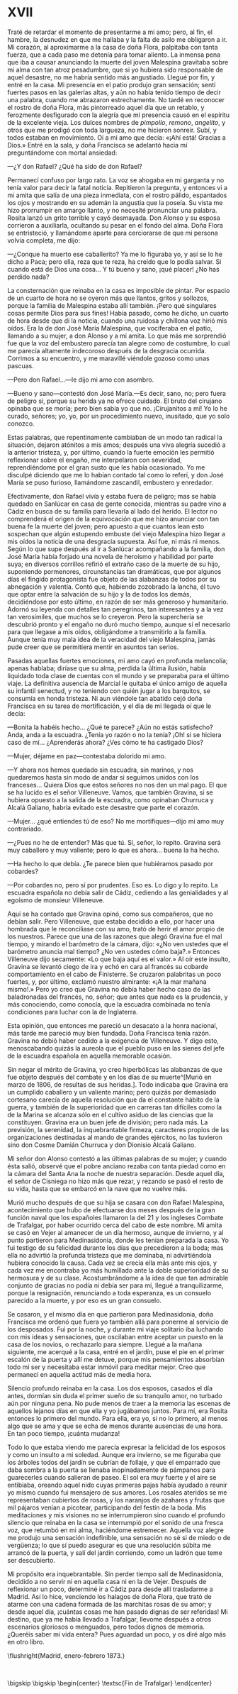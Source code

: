 # XVII

Traté de retardar el momento de presentarme a mi amo; pero, al fin, el hambre,
la desnudez en que me hallaba y la falta de asilo me obligaron a ir. Mi
corazón, al aproximarme a la casa de doña Flora, palpitaba con tanta fuerza,
que a cada paso me detenía para tomar aliento. La inmensa pena que iba a causar
anunciando la muerte del joven Malespina gravitaba sobre mi alma con tan atroz
pesadumbre, que si yo hubiera sido responsable de aquel desastre, no me habría
sentido más angustiado. Llegué por fin, y entré en la casa. Mi presencia en el
patio produjo gran sensación; sentí fuertes pasos en las galerías altas, y aún
no había tenido tiempo de decir una palabra, cuando me abrazaron estrechamente.
No tardé en reconocer el rostro de doña Flora, más pintorreado aquel día que un
retablo, y ferozmente desfigurado con la alegría que mi presencia causó en el
espíritu de la excelente vieja. Los dulces nombres de *pimpollo*, *remono*,
*angelito*, y otros que me prodigó con toda largueza, no me hicieron sonreír.
Subí, y todos estaban en movimiento. Oí a mi amo que decía: «¡Ahí está! Gracias
a Dios.» Entré en la sala, y doña Francisca se adelantó hacia mí preguntándome
con mortal ansiedad:

—¿Y don Rafael? ¿Qué ha sido de don Rafael?

Permanecí confuso por largo rato. La voz se ahogaba en mi garganta y no tenía
valor para decir la fatal noticia. Repitieron la pregunta, y entonces vi a mi
amita que salía de una pieza inmediata, con el rostro pálido, espantados los
ojos y mostrando en su ademán la angustia que la poseía. Su vista me hizo
prorrumpir en amargo llanto, y no necesité pronunciar una palabra. Rosita lanzó
un grito terrible y cayó desmayada. Don Alonso y su esposa corrieron
a auxiliarla, ocultando su pesar en el fondo del alma. Doña Flora se
entristeció, y llamándome aparte para cerciorarse de que mi persona volvía
completa, me dijo:

—¿Conque ha muerto ese caballerito? Ya me lo figuraba yo, y así se lo he dicho
a Paca; pero ella, reza que te reza, ha creído que lo podía salvar. Si cuando
está de Dios una cosa… Y tú bueno y sano, ¡qué placer! ¿No has perdido nada?

La consternación que reinaba en la casa es imposible de pintar. Por espacio de
un cuarto de hora no se oyeron más que llantos, gritos y sollozos, porque la
familia de Malespina estaba allí también. ¡Pero qué singulares cosas permite
Dios para sus fines! Había pasado, como he dicho, un cuarto de hora desde que
di la noticia, cuando una ruidosa y chillona voz hirió mis oídos. Era la de don
José María Malespina, que vociferaba en el patio, llamando a su mujer, a don
Alonso y a mi amita. Lo que más me sorprendió fue que la voz del embustero
parecía tan alegre como de costumbre, lo cual me parecía altamente indecoroso
después de la desgracia ocurrida. Corrimos a su encuentro, y me maravillé
viéndole gozoso como unas pascuas.

—Pero don Rafael…—le dijo mi amo con asombro.

—Bueno y sano—contestó don José María.—Es decir, sano, no; pero fuera de
peligro sí, porque su herida ya no ofrece cuidado. El bruto del cirujano
opinaba que se moría; pero bien sabía yo que no. ¡Cirujanitos a mí! Yo lo he
curado, señores; yo, yo, por un procedimiento nuevo, inusitado, que yo solo
conozco.

Estas palabras, que repentinamente cambiaban de un modo tan radical la
situación, dejaron atónitos a mis amos; después una viva alegría sucedió a la
anterior tristeza, y, por último, cuando la fuerte emoción les permitió
reflexionar sobre el engaño, me interpelaron con severidad, reprendiéndome por
el gran susto que les había ocasionado. Yo me disculpé diciendo que me lo
habían contado tal como lo referí, y don José María se puso furioso, llamándome
zascandil, embustero y enredador.

Efectivamente, don Rafael vivía y estaba fuera de peligro; mas se había quedado
en Sanlúcar en casa de gente conocida, mientras su padre vino a Cádiz en busca
de su familia para llevarla al lado del herido. El lector no comprenderá el
origen de la equivocación que me hizo anunciar con tan buena fe la muerte del
joven; pero apuesto a que cuantos lean esto sospechan que algún estupendo
embuste del viejo Malespina hizo llegar a mis oídos la noticia de una desgracia
supuesta. Así fue, ni más ni menos. Según lo que supe después al ir a Sanlúcar
acompañando a la familia, don José María había forjado una novela de heroísmo
y habilidad por parte suya; en diversos corrillos refirió el extraño caso de la
muerte de su hijo, suponiendo pormenores, circunstancias tan dramáticas, que
por algunos días el fingido protagonista fue objeto de las alabanzas de todos
por su abnegación y valentía. Contó que, habiendo zozobrado la lancha, él tuvo
que optar entre la salvación de su hijo y la de todos los demás, decidiéndose
por esto último, en razón de ser más generoso y humanitario. Adornó su leyenda
con detalles tan peregrinos, tan interesantes y a la vez tan verosímiles, que
muchos se lo creyeron. Pero la superchería se descubrió pronto y el engaño no
duró mucho tiempo, aunque sí el necesario para que llegase a mis oídos,
obligándome a transmitirlo a la familia. Aunque tenía muy mala idea de la
veracidad del viejo Malespina, jamás pude creer que se permitiera mentir en
asuntos tan serios.

Pasadas aquellas fuertes emociones, mi amo cayó en profunda melancolía; apenas
hablaba; diríase que su alma, perdida la última ilusión, había liquidado toda
clase de cuentas con el mundo y se preparaba para el último viaje. La
definitiva ausencia de Marcial le quitaba el único amigo de aquella su infantil
senectud, y no teniendo con quién jugar a los barquitos, se consumía en honda
tristeza. Ni aun viéndole tan abatido cejó doña Francisca en su tarea de
mortificación, y el día de mi llegada oí que le decía:

—Bonita la habéis hecho… ¿Qué te parece? ¿Aún no estás satisfecho? Anda, anda
a la escuadra. ¿Tenía yo razón o no la tenía? ¡Oh! si se hiciera caso de mí…
¿Aprenderás ahora? ¿Ves cómo te ha castigado Dios?

—Mujer, déjame en paz—contestaba dolorido mi amo.

—Y ahora nos hemos quedado sin escuadra, sin marinos, y nos quedaremos hasta
sin modo de andar si seguimos unidos con los franceses… Quiera Dios que estos
señores no nos den un mal pago. El que se ha lucido es el señor Villeneuve.
Vamos, que también Gravina, si se hubiera opuesto a la salida de la escuadra,
como opinaban Churruca y Alcalá Galiano, habría evitado este desastre que parte
el corazón.

—Mujer… ¿qué entiendes tú de eso? No me mortifiques—dijo mi amo muy
contrariado.

—¿Pues no he de entender? Más que tú. Sí, señor, lo repito. Gravina será muy
caballero y muy valiente; pero lo que es ahora… buena la ha hecho.

—Ha hecho lo que debía. ¿Te parece bien que hubiéramos pasado por cobardes?

—Por cobardes no, pero sí por prudentes. Eso es. Lo digo y lo repito. La
escuadra española no debía salir de Cádiz, cediendo a las genialidades y al
egoísmo de monsieur Villeneuve. 

Aquí se ha contado que Gravina opinó, como sus compañeros, que no debían salir.
Pero Villeneuve, que estaba decidido a ello, por hacer una hombrada que le
reconciliase con su amo, trató de herir el amor propio de los nuestros. Parece
que una de las razones que alegó Gravina fue el mal tiempo, y mirando el
barómetro de la cámara, dijo: «¿No ven ustedes que el barómetro anuncia mal
tiempo? ¿No ven ustedes cómo baja?.» Entonces Villeneuve dijo secamente: «Lo
que baja aquí es el valor.» Al oír este insulto, Gravina se levantó ciego de
ira y echó en cara al francés su cobarde comportamiento en el cabo de
Finisterre. Se cruzaron palabritas un poco fuertes, y, por último, exclamó
nuestro almirante: «¡A la mar mañana mismo!.» Pero yo creo que Gravina no debía
haber hecho caso de las baladronadas del francés, no, señor; que antes que nada
es la prudencia, y más conociendo, como conocía, que la escuadra combinada no
tenía condiciones para luchar con la de Inglaterra.

Esta opinión, que entonces me pareció un desacato a la honra nacional, más
tarde me pareció muy bien fundada. Doña Francisca tenía razón. Gravina no debió
haber cedido a la exigencia de Villeneuve. Y digo esto, menoscabando quizás la
aureola que el pueblo puso en las sienes del jefe de la escuadra española en
aquella memorable ocasión.

Sin negar el mérito de Gravina, yo creo hiperbólicas las alabanzas de que fue
objeto después del combate y en los días de su muerte^[Murió en marzo de 1806,
de resultas de sus heridas.]. Todo indicaba que Gravina era un cumplido
caballero y un valiente marino; pero quizás por demasiado cortesano carecía de
aquella resolución que da el constante hábito de la guerra, y también de la
superioridad que en carreras tan difíciles como la de la Marina se alcanza sólo
en el cultivo asiduo de las ciencias que la constituyen. Gravina era un buen
jefe de división; pero nada más. La previsión, la serenidad, la inquebrantable
firmeza, caracteres propios de las organizaciones destinadas al mando de
grandes ejércitos, no las tuvieron sino don Cosme Damián Churruca y don
Dionisio Alcalá Galiano.

Mi señor don Alonso contestó a las últimas palabras de su mujer; y cuando ésta
salió, observé que el pobre anciano rezaba con tanta piedad como en la cámara
del Santa Ana la noche de nuestra separación. Desde aquel día, el señor de
Cisniega no hizo más que rezar, y rezando se pasó el resto de su vida, hasta
que se embarcó en la nave que no vuelve más.

Murió mucho después de que su hija se casara con don Rafael Malespina,
acontecimiento que hubo de efectuarse dos meses después de la gran función
naval que los españoles llamaron la del 21 y los ingleses Combate de Trafalgar,
por haber ocurrido cerca del cabo de este nombre. Mi amita se casó en Vejer al
amanecer de un día hermoso, aunque de invierno, y al punto partieron para
Medinasidonia, donde les tenían preparada la casa. Yo fui testigo de su
felicidad durante los días que precedieron a la boda; mas ella no advirtió la
profunda tristeza que me dominaba, ni advirtiéndola hubiera conocido la causa.
Cada vez se crecía ella más ante mis ojos, y cada vez me encontraba yo más
humillado ante la doble superioridad de su hermosura y de su clase.
Acostumbrándome a la idea de que tan admirable conjunto de gracias no podía ni
debía ser para mí, llegué a tranquilizarme, porque la resignación, renunciando
a toda esperanza, es un consuelo parecido a la muerte, y por eso es un gran
consuelo.

Se casaron, y el mismo día en que partieron para Medinasidonia, doña Francisca
me ordenó que fuera yo también allá para ponerme al servicio de los desposados.
Fui por la noche, y durante mi viaje solitario iba luchando con mis ideas
y sensaciones, que oscilaban entre aceptar un puesto en la casa de los novios,
o rechazarlo para siempre. Llegué a la mañana siguiente, me acerqué a la casa,
entré en el jardín, puse el pie en el primer escalón de la puerta y allí me
detuve, porque mis pensamientos absorbían todo mi ser y necesitaba estar
inmóvil para meditar mejor. Creo que permanecí en aquella actitud más de media
hora.

Silencio profundo reinaba en la casa. Los dos esposos, casados el día antes,
dormían sin duda el primer sueño de su tranquilo amor, no turbado aún por
ninguna pena. No pude menos de traer a la memoria las escenas de aquellos
lejanos días en que ella y yo jugábamos juntos. Para mí, era Rosita entonces lo
primero del mundo. Para ella, era yo, si no lo primero, al menos algo que se
ama y que se echa de menos durante ausencias de una hora. En tan poco tiempo,
¡cuánta mudanza!

Todo lo que estaba viendo me parecía expresar la felicidad de los esposos
y como un insulto a mi soledad. Aunque era invierno, se me figuraba que los
árboles todos del jardín se cubrían de follaje, y que el emparrado que daba
sombra a la puerta se llenaba inopinadamente de pámpanos para guarecerles
cuando salieran de paseo. El sol era muy fuerte y el aire se entibiaba, oreando
aquel nido cuyas primeras pajas había ayudado a reunir yo mismo cuando fui
mensajero de sus amores. Los rosales ateridos se me representaban cubiertos de
rosas, y los naranjos de azahares y frutas que mil pájaros venían a picotear,
participando del festín de la boda. Mis meditaciones y mis visiones no se
interrumpieron sino cuando el profundo silencio que reinaba en la casa se
interrumpió por el sonido de una fresca voz, que retumbó en mi alma, haciéndome
estremecer. Aquella voz alegre me produjo una sensación indefinible, una
sensación no sé si de miedo o de vergüenza; lo que sí puedo asegurar es que una
resolución súbita me arrancó de la puerta, y salí del jardín corriendo, como un
ladrón que teme ser descubierto.

Mi propósito era inquebrantable. Sin perder tiempo salí de Medinasidonia,
decidido a no servir ni en aquella casa ni en la de Vejer. Después de
reflexionar un poco, determiné ir a Cádiz para desde allí trasladarme a Madrid.
Así lo hice, venciendo los halagos de doña Flora, que trató de atarme con una
cadena formada de las marchitas rosas de su amor; y desde aquel día, ¡cuántas
cosas me han pasado dignas de ser referidas! Mi destino, que ya me había
llevado a Trafalgar, llevome después a otros escenarios gloriosos o menguados,
pero todos dignos de memoria. ¿Queréis saber mi vida entera? Pues aguardad un
poco, y os diré algo más en otro libro.

<!---
<div style="text-align:right">Madrid, enero-febrero 1873.</div>
<p> </p>
-->

\flushright{Madrid, enero-febrero 1873.} 

<!---
<div style="text-align:center; font-variant:small-caps;">Fin de Trafalgar</div>
-->

<p> </p>

\bigskip
\bigskip
\begin{center}
\textsc{Fin de Trafalgar}
\end{center}
